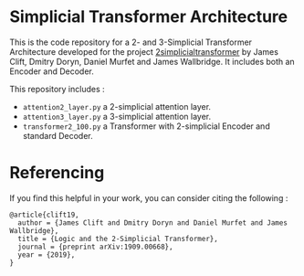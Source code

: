 # Simplicial Transformer Architecture   

This is the code repository for a 2- and 3-Simplicial Transformer Architecture developed for the project [2simplicialtransformer](https://github.com/dmurfet/2simplicialtransformer) by James Clift, Dmitry Doryn, Daniel Murfet and James Wallbridge.  It includes both an Encoder and Decoder.

This repository includes :
* `attention2_layer.py` a 2-simplicial attention layer.
* `attention3_layer.py` a 3-simplicial attention layer.
* `transformer2_100.py` a Transformer with 2-simplicial Encoder and standard Decoder.


# Referencing

If you find this helpful in your work, you can consider citing the following :

```
@article{clift19,    
  author = {James Clift and Dmitry Doryn and Daniel Murfet and James Wallbridge},    
  title = {Logic and the 2-Simplicial Transformer},    
  journal = {preprint arXiv:1909.00668},    
  year = {2019},    
}
```

